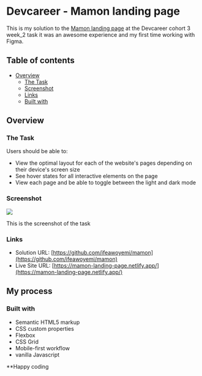 # Devcareer - Mamon landing page

This is my solution to the [Mamon landing page](https://www.figma.com/file/cdtibukMGySKC04N4nHu4v/mamon.pro-(Copy)-(Copy)?node-id=74677%3A8) at the Devcareer cohort 3 week_2 task it was an awesome experience and my first time working with Figma.

## Table of contents

- [Overview](#overview)
  - [The Task](#the-challenge)
  - [Screenshot](#screenshot)
  - [Links](#links)
  - [Built with](#built-with)

## Overview

### The Task
Users should be able to:

- View the optimal layout for each of the website's pages depending on their device's screen size
- See hover states for all interactive elements on the page
- View each page and be able to toggle between the light and dark mode

### Screenshot

![](./screenshot.jpg)

This is the screenshot of the task

### Links

- Solution URL: [https://github.com/ifeawoyemi/mamon](https://github.com/ifeawoyemi/mamon)
- Live Site URL: [https://mamon-landing-page.netlify.app/](https://mamon-landing-page.netlify.app/)

## My process

### Built with

- Semantic HTML5 markup
- CSS custom properties
- Flexbox
- CSS Grid
- Mobile-first workflow
- vanilla Javascript

**Happy coding

